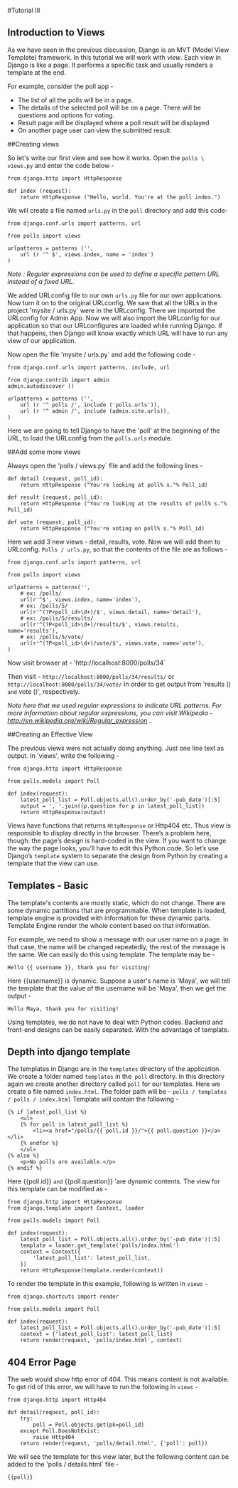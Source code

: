 #Tutorial III

## Introduction to Views

As we have seen in the previous discussion, Django is an MVT (Model View Template) framework. In this tutorial we will work with *view*. Each view in Django is like a page. It performs a specific task and usually renders a template at the end.

For example, consider the poll app - 

* The list of all the polls will be in a page.
* The details of the selected poll will be on a page. There will be questions and options for voting.
* Result page will be displayed where a poll result will be displayed 
* On another page user can view the submitted result. 

##Creating views

So let's write our first view and see how it works. Open the `polls \ views.py` and enter the code below - 

	from django.http import HttpResponse

	def index (request):
    	return HttpResponse ("Hello, world. You're at the poll index.")


We will create a file named `urls.py` in the `poll` directory and add this code-


	from django.conf.urls import patterns, url

	from polls import views

	urlpatterns = patterns ('',
    	url (r '^ $', views.index, name = 'index')
	)

*Note : Regular expressions can be used to define a specific pattern URL instead of a fixed URL.*

We added URLconfig file to our own `urls.py` file for our own applications. Now turn it on to the original URLconfig. We saw that all the URLs in the project 'mysite / urls.py` were in the URLconfig. There we imported the URLconfig for Admin App. Now we will also import the URLconfig for our application so that our URLconfigures are loaded while running Django. If that happens, then Django will know exactly which URL will have to run any view of our application.

Now open the file 'mysite / urls.py` and add the following code - 

	from django.conf.urls import patterns, include, url

	from django.contrib import admin
	admin.autodiscover ()

	urlpatterns = patterns ('',
    	url (r '^ polls /', include ('polls.urls')),
    	url (r '^ admin /', include (admin.site.urls)),
	)
	
Here we are going to tell Django to have the 'poll' at the beginning of the URL, to load the URLconfig from the `polls.urls` module. 

##Add some more views 

Always open the 'polls / views.py` file and add the following lines -

	def detail (request, poll_id):
    	return HttpResponse ("You're looking at poll% s."% Poll_id)

	def result (request, poll_id):
    	return HttpResponse ("You're looking at the results of poll% s."% Poll_id)

	def vote (request, poll_id):
    	return HttpResponse ("You're voting on poll% s."% Poll_id)
    	
 Here we add 3 new views - detail, results, vote. Now we will add them to URLconfig. `Polls / urls.py`, so that the contents of the file are as follows -
 
 
	from django.conf.urls import patterns, url

	from polls import views

	urlpatterns = patterns('',
		# ex: /polls/
		url(r'^$', views.index, name='index'),
		# ex: /polls/5/
		url(r'^(?P<poll_id>\d+)/$', views.detail, name='detail'),
		# ex: /polls/5/results/
		url(r'^(?P<poll_id>\d+)/results/$', views.results, name='results'),
		# ex: /polls/5/vote/
		url(r'^(?P<poll_id>\d+)/vote/$', views.vote, name='vote'),
	)
	
Now visit browser at - 
	'http://localhost:8000/polls/34` 
 
Then visit -
	`http://localhost:8000/polls/34/results/` 
				or
	 `http://localhost:8000/polls/34/vote/` 
In order to get output from 'results () `and` vote ()', respectively.

*Note here that we used regular expressions to indicate URL patterns. For more information about regular expressions, you can visit Wikipedia - <a href="http://en.wikipedia.org/wiki/Regular_expression"> http://en.wikipedia.org/wiki/Regular_expression </a> .* 

##Creating an Effective View  

The previous views were not actually doing anything. Just one line text as output. In 'views', write the following -

	from django.http import HttpResponse

	from polls.models import Poll

	def index(request):
		latest_poll_list = Poll.objects.all().order_by('-pub_date')[:5]
		output = ', '.join([p.question for p in latest_poll_list])
		return HttpResponse(output)
    	
Views have functions that returns `HttpResponse` or Http404 etc. Thus view is responsible to display directly in the browser.
There’s a problem here, though: the page’s design is hard-coded in the view.  If you want to change the way the page looks, you’ll have to edit this Python code. So let’s use Django’s `template` system to separate the design from Python by creating a template that the view can use.

## Templates - Basic 

The template's contents are mostly static, which do not change. There are some dynamic partitions that are programmable. When template is loaded, template engine is provided with information for these dynamic parts. Template Engine render the whole content based on that information.

For example, we need to show a message with our user name on a page. In that case, the name will be changed repeatedly, the rest of the message is the same. We can easily do this using template. The template may be -

	Hello {{ username }}, thank you for visiting!  
	
Here {{username}} is dynamic.
Suppose a user's name is 'Maya', we will tell the template that the value of the username will be 'Maya', then we get the output -

	Hello Maya, thank you for visiting! 


Using templates, we do not have to deal with Python codes. Backend and front-end designs can be easily separated. With the advantage of template.


## Depth into django template 

The templates in Django are in the `templates` directory of the application. We create a folder named `templates` in the` poll` directory. In this directory again we create another directory called `poll` for our templates. Here we create a file named `index.html`. The folder path will be - `polls / templates / polls / index.html` Template will contain the following - 

	{% if latest_poll_list %}
		<ul>
		{% for poll in latest_poll_list %}
    		<li><a href="/polls/{{ poll.id }}/">{{ poll.question }}</a></li>
		{% endfor %}
		</ul>
	{% else %}
		<p>No polls are available.</p>
	{% endif %}


Here {{poll.id}} `and` {{poll.question}} 'are dynamic contents. The view for this template can be modified as -

	from django.http import HttpResponse
	from django.template import Context, loader

	from polls.models import Poll

	def index(request):
		latest_poll_list = Poll.objects.all().order_by('-pub_date')[:5]
		template = loader.get_template('polls/index.html')
		context = Context({
    		'latest_poll_list': latest_poll_list,
		})
		return HttpResponse(template.render(context))

    	
To render the template in this example, following is written in `views` -
 
	from django.shortcuts import render

	from polls.models import Poll

	def index(request):
		latest_poll_list = Poll.objects.all().order_by('-pub_date')[:5]
		context = {'latest_poll_list': latest_poll_list}
		return render(request, 'polls/index.html', context)

 
 
## 404 Error Page 

The web would show http error of 404. This means content is not available. To get rid of this error, we will have to run the following in `views` - 

	from django.http import Http404

	def detail(request, poll_id):
		try:
    		poll = Poll.objects.get(pk=poll_id)
		except Poll.DoesNotExist:
    		raise Http404
		return render(request, 'polls/detail.html', {'poll': poll})	

 We will see the template for this view later, but the following content can be added to the 'polls / details.html` file - 
 
	{{poll}}
 
 
 